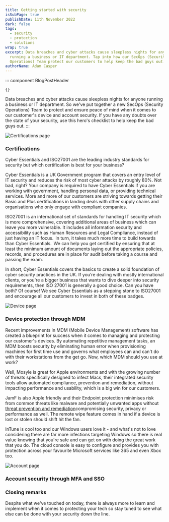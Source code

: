 ```yaml
---
title: Getting started with security
isSubPage: true
publishDate: 11th November 2022
dark: false
tags:
  - security
  - protection
  - solutions
wrap: true
excerpt: D﻿ata breaches and cyber attacks cause sleepless nights for anyone
  running a business or IT department. Tap into how our SecOps (Security
  Operations) Team protect our customers to help keep the bad guys out.
authorName: Adam Casper
---
```

::: component BlogPostHeader
~~~
{}
~~~
D﻿ata breaches and cyber attacks cause sleepless nights for anyone running a business or IT department. So we've put together a new SecOps (Security Operations) Team to protect and ensure peace of mind when it comes to our customer's device and account security. If you have any doubts over the state of your security, use this hero's checklist to help keep the bad guys out.
:::

![Certifications page]( "Certifications")

### Certifications

Cyber Essentials and ISO27001 are the leading industry standards for security but which certification is best for your business? 

C﻿yber Essentials is a UK Government program that covers an entry level of IT security and reduces the risk of most cyber attacks by roughly 80%. Not bad, right? Your company is required to have Cyber Essentials if you are working with government, handling personal data, or providing technical services. More and more of our customers are striving towards getting their Basic and Plus certifications in landing deals with other supply chains and organisations who only engage with compliant companies.

I﻿SO27001 is an international set of standards for handling IT security which is more comprehensive, covering additional areas of business which can leave you more vulnerable. It includes all information security and accessibility such as Human Resources and Legal Compliance, instead of just having an IT focus.  In turn, it takes much more time to build towards than Cyber Essentials.  We can help you get certified by ensuring that at least the minimum amount of documents laying out the appropriate policies, records, and procedures are in place for audit before taking a course and passing the exam. 

In short, Cyber Essentials covers the basics to create a solid foundation of cyber security practices in the UK. If you’re dealing with mostly international clients, or you're a bigger business that wants to dive deeper into security requirements, then ISO 27001 is generally a good choice. Can you have both? Of course! We see Cyber Essentials as a stepping stone to ISO27001 and encourage all our customers to invest in both of these badges.

![Device page]( "Device")

### D﻿evice protection through MDM

R﻿ecent improvements in MDM (Mobile Device Management) software has created a blueprint for success when it comes to managing and protecting our customer's devices. By automating repetitive management tasks, an MDM boosts security by eliminating human error when provisioning machines for first time use and governs what employees can and can't do with their workstations from the get go. Now, which MDM should you use at work?

Well, Mosyle is great for Apple environments and with the growing number of threats specifically designed to infect Macs, their integrated security tools allow automated compliance, prevention and remediation, without impacting performance and usability, which is a big win for our customers. 

J﻿amF is also Apple friendly and their Endpoint protection minimises risk from common threats like malware and potentially unwanted apps without [threat prevention and remediation](https://www.jamf.com/solutions/threat-prevention-remediation/)compromising security, privacy or performance as well. The remote wipe feature comes in hand if a device is lost or stolen should shift hit the fan.

InTune is cool too and our Windows users love it - and what's not to love considering there are far more infections targeting Windows so there is real value knowing that you're safe and can get on w﻿ith doing the great work that you do. The cloud console is easy to configure and provides you with protection across your favourite Microsoft services like 365 and even Xbox too. 



![Account page]( "Account")

### A﻿ccount security through MFA and SSO





### C﻿losing remarks

Despite what we've touched on today, there is always more to learn and implement when it comes to protecting your tech so stay tuned to see what else can be done with your security down the line.